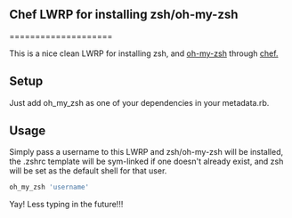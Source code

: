 ## Chef LWRP for installing zsh/oh-my-zsh

====================

This is a nice clean LWRP for installing zsh, and [oh-my-zsh](https://github.com/robbyrussell/oh-my-zsh) through [chef.](http://opscode.com/chef) 


Setup
-----
Just add oh_my_zsh as one of your dependencies in your metadata.rb.

Usage
-----
Simply pass a username to this LWRP and zsh/oh-my-zsh will be installed, the .zshrc template will be sym-linked if one doesn't already exist, and zsh will be set as the default shell for that user.

```ruby
oh_my_zsh 'username'
```

Yay! Less typing in the future!!!